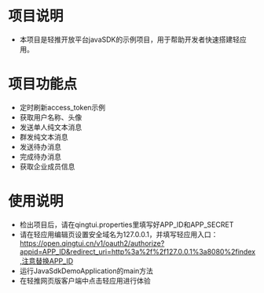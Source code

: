 # 项目说明
* 本项目是轻推开放平台javaSDK的示例项目，用于帮助开发者快速搭建轻应用。

# 项目功能点
* 定时刷新access_token示例
* 获取用户名称、头像
* 发送单人纯文本消息
* 群发纯文本消息
* 发送待办消息
* 完成待办消息
* 获取企业成员信息

# 使用说明
* 检出项目后，请在qingtui.properties里填写好APP_ID和APP_SECRET
* 请在轻应用编辑页设置安全域名为127.0.0.1，并填写轻应用入口：https://open.qingtui.cn/v1/oauth2/authorize?appid=APP_ID&redirect_uri=http%3a%2f%2f127.0.0.1%3a8080%2findex,注意替换APP_ID
* 运行JavaSdkDemoApplication的main方法
* 在轻推网页版客户端中点击轻应用进行体验